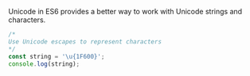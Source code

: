 Unicode in ES6 provides a better way to work with Unicode strings and characters.

```js
/*
Use Unicode escapes to represent characters
*/
const string = '\u{1F600}';
console.log(string);
```
